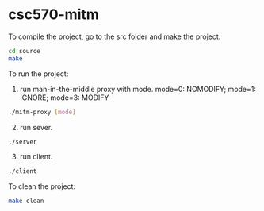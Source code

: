 # csc570-mitm

To compile the project, go to the src folder and make the project.

```bash
cd source
make
```

To run the project:
1. run man-in-the-middle proxy with mode. mode=0: NOMODIFY; mode=1: IGNORE; mode=3: MODIFY

```bash
./mitm-proxy [mode]
```
2. run sever.
```bash
./server
```
3. run client.
```bash
./client
```

To clean the project:
```bash
make clean
```

